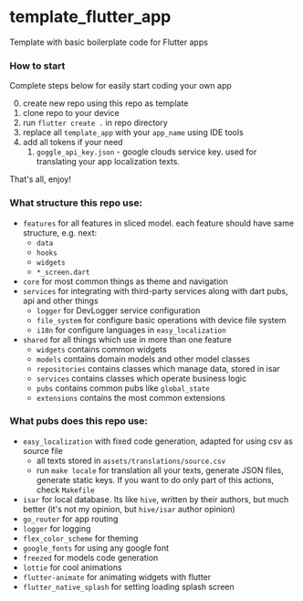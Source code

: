 # template_flutter_app

Template with basic boilerplate code for Flutter apps

### How to start

Complete steps below for easily start coding your own app

0. create new repo using this repo as template
1. clone repo to your device
2. run `flutter create .` in repo directory
3. replace all `template_app` with your `app_name` using IDE tools
4. add all tokens if your need
   1. `goggle_api_key.json` - google clouds service key. used for translating your app localization texts.

That's all, enjoy!

### What structure this repo use:

- `features` for all features in sliced model. each feature should have same structure, e.g. next:
  - `data`
  - `hooks`
  - `widgets`
  - `*_screen.dart`
- `core` for most common things as theme and navigation
- `services` for integrating with third-party services along with dart pubs, api and other things
  - `logger` for DevLogger service configuration
  - `file_system` for configure basic operations with device file system
  - `i18n` for configure languages in `easy_localization`
- `shared` for all things which use in more than one feature
  - `widgets` contains common widgets
  - `models` contains domain models and other model classes
  - `repositories` contains classes which manage data, stored in isar
  - `services` contains classes which operate business logic
  - `pubs` contains common pubs like `global_state`
  - `extensions` contains the most common extensions

### What pubs does this repo use:

- `easy_localization` with fixed code generation, adapted for using csv as source file
  - all texts stored in `assets/translations/source.csv`
  - run `make locale` for translation all your texts, generate JSON files, generate static keys. If you want to do only part of this actions, check `Makefile`
- `isar` for local database. Its like `hive`, written by their authors, but much better (it's not my opinion, but `hive/isar` author opinion)
- `go_router` for app routing
- `logger` for logging
- `flex_color_scheme` for theming
- `google_fonts` for using any google font
- `freezed` for models code generation
- `lottie` for cool animations
- `flutter-animate` for animating widgets with flutter
- `flutter_native_splash` for setting loading splash screen
